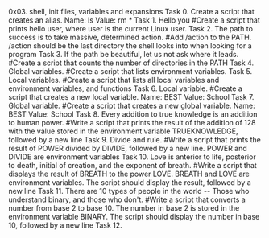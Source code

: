 0x03. shell, init files, variables and expansions
Task 0. Create a script that creates an alias. Name: ls Value: rm *
Task 1. Hello you #Create a script that prints hello user, where user is the current Linux user.
Task 2. The path to success is to take massive, determined action. #Add /action to the PATH. /action should be the last directory the shell looks into when looking for a program
Task 3. If the path be beautiful, let us not ask where it leads. #Create a script that counts the number of directories in the PATH
Task 4. Global variables. #Create a script that lists environment variables.
Task 5. Local variables. #Create a script that lists all local variables and environment variables, and functions
Task 6. Local variable. #Create a script that creates a new local variable. Name: BEST Value: School
Task 7. Global variable. #Create a script that creates a new global variable. Name: BEST Value: School
Task 8. Every addition to true knowledge is an addition to human power. #Write a script that prints the result of the addition of 128 with the value stored in the environment variable TRUEKNOWLEDGE, followed by a new line
Task 9. Divide and rule. #Write a script that prints the result of POWER divided by DIVIDE, followed by a new line. POWER and DIVIDE are environment variables
Task 10. Love is anterior to life, posterior to death, initial of creation, and the exponent of breath. #Write a script that displays the result of BREATH to the power LOVE. BREATH and LOVE are environment variables. The script should display the result, followed by a new line
Task 11. There are 10 types of people in the world -- Those who understand binary, and those who don't. #Write a script that converts a number from base 2 to base 10. The number in base 2 is stored in the environment variable BINARY. The script should display the number in base 10, followed by a new line
Task 12.
